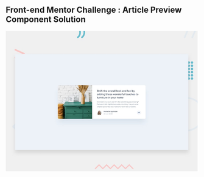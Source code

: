## Front-end Mentor Challenge : Article Preview Component Solution

![Preview](https://github.com/4nmolChaudhary/Article-Preview-Component/blob/master/design/desktop-preview.jpg)
